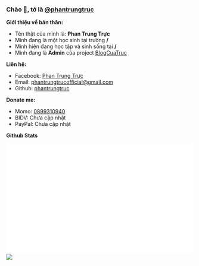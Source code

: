 ### Chào 👋, tớ là [@phantrungtruc](https://github.com/phantrungtruc)

**Giới thiệu về bản thân:**

 - Tên thật của mình là: **Phan Trung Trực**
 - Mình đang là một học sinh tại trường **/**
 - Mình hiện đang học tập và sinh sống tại **/**
 - Mình đang là **Admin** của project [BlogCuaTruc](http://www.blogcuatruc.eu.org/)

**Liên hệ:**
 
 - Facebook: [Phan Trung Trực](https://fb.me/anonytruc.user)
 - Email: [phantrungtrucofficial@gmail.com](mailto:phantrungtrucofficial@gmail.com)
 - Github: [phantrungtruc](https://github.com/phantrungtruc)

**Donate me:**
 - Momo: [0899310940](https://nhantien.momo.vn/0899310940)
 - BIDV: Chưa cập nhật
 - PayPal: Chưa cập nhật

**Github Stats**

![]()![](https://raw.githubusercontent.com/maihuybao/stats/master/generated/languages.svg)
![]()![](http://github-readme-streak-stats.herokuapp.com?user=maihuybao) 
